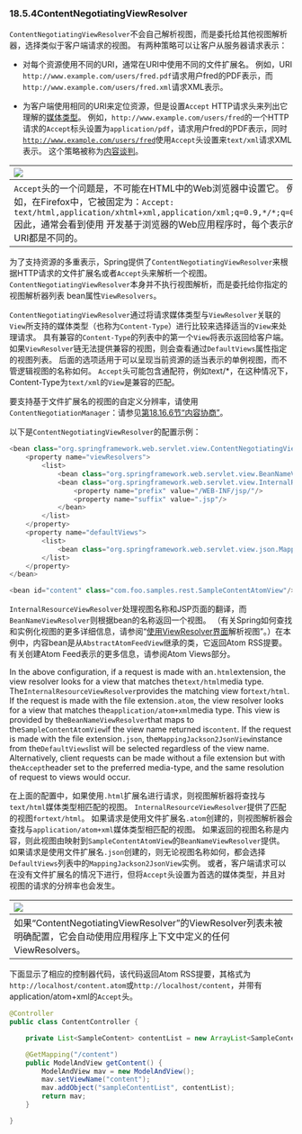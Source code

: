 ### 18.5.4ContentNegotiatingViewResolver

`ContentNegotiatingViewResolver`不会自己解析视图，而是委托给其他视图解析器，选择类似于客户端请求的视图。 有两种策略可以让客户从服务器请求表示：

* 对每个资源使用不同的URI，通常在URI中使用不同的文件扩展名。 例如，URI `http://www.example.com/users/fred.pdf`请求用户fred的PDF表示，而`http://www.example.com/users/fred.xml`请求XML表示。

* 为客户端使用相同的URI来定位资源，但是设置`Accept` HTTP请求头来列出它理解的[媒体类型](https://en.wikipedia.org/wiki/Internet_media_type)。 例如，`http://www.example.com/users/fred`的一个HTTP请求的`Accept`标头设置为`application/pdf`，请求用户fred的PDF表示，同时[`http://www.example.com/users/fred`](http://www.example.com/users/fred)使用`Accept`头设置来`text/xml`请求XML表示。 这个策略被称为[内容谈判](https://en.wikipedia.org/wiki/Content_negotiation)。

| ![](https://docs.spring.io/spring/docs/5.0.0.M5/spring-framework-reference/html/images/note.png) |
| :--- |
|  `Accept`头的一个问题是，不可能在HTML中的Web浏览器中设置它。 例如，在Firefox中，它被固定为：`Accept: text/html,application/xhtml+xml,application/xml;q=0.9,*/*;q=0.8`因此，通常会看到使用 开发基于浏览器的Web应用程序时，每个表示的URI都是不同的。 |

为了支持资源的多重表示，Spring提供了`ContentNegotiatingViewResolver`来根据HTTP请求的文件扩展名或者`Accept`头来解析一个视图。`ContentNegotiatingViewResolver`本身并不执行视图解析，而是委托给你指定的视图解析器列表 bean属性`ViewResolvers`。

`ContentNegotiatingViewResolver`通过将请求媒体类型与`ViewResolver`关联的`View`所支持的媒体类型（也称为`Content-Type`）进行比较来选择适当的`View`来处理请求。 具有兼容的`Content-Type`的列表中的第一个`View`将表示返回给客户端。 如果`ViewResolver`链无法提供兼容的视图，则会查看通过`DefaultViews`属性指定的视图列表。 后面的选项适用于可以呈现当前资源的适当表示的单例视图，而不管逻辑视图的名称如何。 `Accept`头可能包含通配符，例如text/\*，在这种情况下，Content-Type为`text/xml`的`View`是兼容的匹配。

要支持基于文件扩展名的视图的自定义分辨率，请使用`ContentNegotiationManager`：请参见[第18.16.6节“内容协商”](http://docs.spring.io/spring/docs/5.0.0.M5/spring-framework-reference/html/mvc.html#mvc-config-content-negotiation)。

以下是`ContentNegotiatingViewResolver`的配置示例：

```java
<bean class="org.springframework.web.servlet.view.ContentNegotiatingViewResolver">
    <property name="viewResolvers">
        <list>
            <bean class="org.springframework.web.servlet.view.BeanNameViewResolver"/>
            <bean class="org.springframework.web.servlet.view.InternalResourceViewResolver">
                <property name="prefix" value="/WEB-INF/jsp/"/>
                <property name="suffix" value=".jsp"/>
            </bean>
        </list>
    </property>
    <property name="defaultViews">
        <list>
            <bean class="org.springframework.web.servlet.view.json.MappingJackson2JsonView"/>
        </list>
    </property>
</bean>

<bean id="content" class="com.foo.samples.rest.SampleContentAtomView"/>
```

`InternalResourceViewResolver`处理视图名称和JSP页面的翻译，而`BeanNameViewResolver`则根据bean的名称返回一个视图。 （有关Spring如何查找和实例化视图的更多详细信息，请参阅“[使用ViewResolver界面](http://docs.spring.io/spring/docs/5.0.0.M5/spring-framework-reference/html/mvc.html#mvc-viewresolver-resolver)解析视图”。）在本例中，内容bean是从`AbstractAtomFeedView`继承的类，它返回Atom RSS提要。 有关创建Atom Feed表示的更多信息，请参阅Atom Views部分。

In the above configuration, if a request is made with an`.html`extension, the view resolver looks for a view that matches the`text/html`media type. The`InternalResourceViewResolver`provides the matching view for`text/html`. If the request is made with the file extension`.atom`, the view resolver looks for a view that matches the`application/atom+xml`media type. This view is provided by the`BeanNameViewResolver`that maps to the`SampleContentAtomView`if the view name returned is`content`. If the request is made with the file extension`.json`, the`MappingJackson2JsonView`instance from the`DefaultViews`list will be selected regardless of the view name. Alternatively, client requests can be made without a file extension but with the`Accept`header set to the preferred media-type, and the same resolution of request to views would occur.

在上面的配置中，如果使用`.html`扩展名进行请求，则视图解析器将查找与`text/html`媒体类型相匹配的视图。 `InternalResourceViewResolver`提供了匹配的视图`fortext/html`。 如果请求是使用文件扩展名`.atom`创建的，则视图解析器会查找与`application/atom+xml`媒体类型相匹配的视图。 如果返回的视图名称是内容，则此视图由映射到`SampleContentAtomView`的`BeanNameViewResolver`提供。 如果请求是使用文件扩展名`.json`创建的，则无论视图名称如何，都会选择`DefaultViews`列表中的`MappingJackson2JsonView`实例。 或者，客户端请求可以在没有文件扩展名的情况下进行，但将`Accept`头设置为首选的媒体类型，并且对视图的请求的分辨率也会发生。

| ![](https://docs.spring.io/spring/docs/5.0.0.M5/spring-framework-reference/html/images/note.png) |
| :--- |
| 如果“ContentNegotiatingViewResolver”的ViewResolver列表未被明确配置，它会自动使用应用程序上下文中定义的任何ViewResolvers。 |

下面显示了相应的控制器代码，该代码返回Atom RSS提要，其格式为`http://localhost/content.atom`或`http://localhost/content`，并带有application/atom+xml的`Accept`头。

```java
@Controller
public class ContentController {

    private List<SampleContent> contentList = new ArrayList<SampleContent>();

    @GetMapping("/content")
    public ModelAndView getContent() {
        ModelAndView mav = new ModelAndView();
        mav.setViewName("content");
        mav.addObject("sampleContentList", contentList);
        return mav;
    }

}
```



